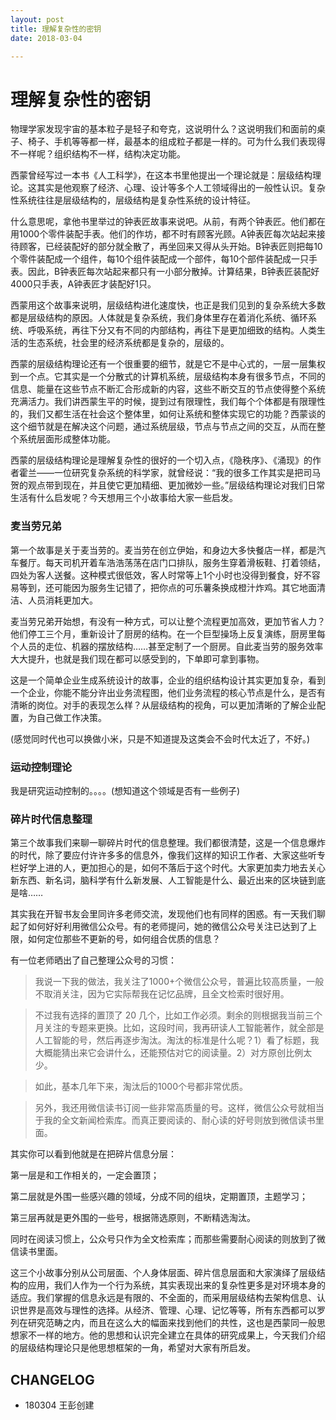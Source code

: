 ```yaml
---
layout: post
title: 理解复杂性的密钥
date: 2018-03-04

---
```


# 理解复杂性的密钥

物理学家发现宇宙的基本粒子是轻子和夸克，这说明什么？这说明我们和面前的桌子、椅子、手机等等都一样，最基本的组成粒子都是一样的。可为什么我们表现得不一样呢？组织结构不一样，结构决定功能。

西蒙曾经写过一本书《人工科学》，在这本书里他提出一个理论就是：层级结构理论。这其实是他观察了经济、心理、设计等多个人工领域得出的一般性认识。复杂性系统往往是层级结构的，层级结构是复杂性系统的设计特征。

什么意思呢，拿他书里举过的钟表匠故事来说吧。从前，有两个钟表匠。他们都在用1000个零件装配手表。他们的作坊，都不时有顾客光顾。A钟表匠每次站起来接待顾客，已经装配好的部分就全散了，再坐回来又得从头开始。B钟表匠则把每10个零件装配成一个组件，每10个组件装配成一个部件，每10个部件装配成一只手表。因此，B钟表匠每次站起来都只有一小部分散掉。计算结果，B钟表匠装配好4000只手表，A钟表匠才装配好1只。

西蒙用这个故事来说明，层级结构进化速度快，也正是我们见到的复杂系统大多数都是层级结构的原因。人体就是复杂系统，我们身体里存在着消化系统、循环系统、呼吸系统，再往下分又有不同的内部结构，再往下是更加细致的结构。人类生活的生态系统，社会里的经济系统都是复杂的，层级的。

西蒙的层级结构理论还有一个很重要的细节，就是它不是中心式的，一层一层集权到一个点。它其实是一个分散式的计算机系统，层级结构本身有很多节点，不同的信息、能量在这些节点不断汇合形成新的内容，这些不断交互的节点使得整个系统充满活力。我们讲西蒙生平的时候，提到过有限理性，我们每个个体都是有限理性的，我们又都生活在社会这个整体里，如何让系统和整体实现它的功能？西蒙谈的这个细节就是在解决这个问题，通过系统层级，节点与节点之间的交互，从而在整个系统层面形成整体功能。

西蒙的层级结构理论是理解复杂性的很好的一个切入点，《隐秩序》、《涌现》的作者霍兰——一位研究复杂系统的科学家，就曾经说：“我的很多工作其实是把司马贺的观点带到现在，并且使它更加精细、更加微妙一些。”层级结构理论对我们日常生活有什么启发呢？今天想用三个小故事给大家一些启发。

### 麦当劳兄弟

第一个故事是关于麦当劳的。麦当劳在创立伊始，和身边大多快餐店一样，都是汽车餐厅。每天司机开着车浩浩荡荡在店门口排队，服务生穿着滑板鞋、打着领结，四处为客人送餐。这种模式很低效，客人时常等上1个小时也没得到餐食，好不容易等到，还可能因为服务生记错了，把你点的可乐薯条换成橙汁炸鸡。其它地面清洁、人员消耗更加大。

麦当劳兄弟开始想，有没有一种方式，可以让整个流程更加高效，更加节省人力？他们停工三个月，重新设计了厨房的结构。在一个巨型操场上反复演练，厨房里每个人员的走位、机器的摆放结构……甚至定制了一个厨房。自此麦当劳的服务效率大大提升，也就是我们现在都可以感受到的，下单即可拿到事物。

这是一个简单企业生成系统设计的故事，企业的组织结构设计其实更加复杂，看到一个企业，你能不能分许出业务流程图，他们业务流程的核心节点是什么，是否有清晰的岗位。对手的表现怎么样？从层级结构的视角，可以更加清晰的了解企业配置，为自己做工作决策。

(感觉同时代也可以换做小米，只是不知道提及这类会不会时代太近了，不好。)
### 运动控制理论

我是研究运动控制的。。。。(想知道这个领域是否有一些例子)

### 碎片时代信息整理

第三个故事我们来聊一聊碎片时代的信息整理。我们都很清楚，这是一个信息爆炸的时代，除了要应付许许多多的信息外，像我们这样的知识工作者、大家这些听专栏好学上进的人，更加担心的是，如何不落后于这个时代。大家更加卖力地去关心新东西、新名词，脑科学有什么新发展、人工智能是什么、最近出来的区块链到底是啥……

其实我在开智书友会里同许多老师交流，发现他们也有同样的困惑。有一天我们聊起了如何好好利用微信公众号。有的老师提问，她的微信公众号关注已达到了上限，如何定位那些不更新的号，如何组合优质的信息？

有一位老师晒出了自己整理公众号的习惯：

> 我说一下我的做法，我关注了1000+个微信公众号，普遍比较高质量，一般不取消关注，因为它实际帮我在记忆品牌，且全文检索时很好用。

> 不过我有选择的置顶了 20 几个，比如工作必须。剩余的则根据我当前三个月关注的专题来更换。比如，这段时间，我再研读人工智能著作，就全部是人工智能的号，然后再逐步淘汰。淘汰的标准是什么呢？1）看了标题，我大概能猜出来它会讲什么，还能预估对它的阅读量。2）对方原创比例太少。

> 如此，基本几年下来，淘汰后的1000个号都非常优质。

> 另外，我还用微信读书订阅一些非常高质量的号。这样，微信公众号就相当于我的全文新闻检索库。而真正要阅读的、耐心读的好号则放到微信读书里面。

其实你可以看到他就是在把碎片信息分层：

第一层是和工作相关的，一定会置顶；

第二层就是外围一些感兴趣的领域，分成不同的组块，定期置顶，主题学习；

第三层再就是更外围的一些号，根据筛选原则，不断精选淘汰。

同时在阅读习惯上，公众号只作为全文检索库；而那些需要耐心阅读的则放到了微信读书里面。

这三个小故事分别从公司层面、个人身体层面、碎片信息层面和大家演绎了层级结构的应用，我们人作为一个行为系统，其实表现出来的复杂性更多是对环境本身的适应。我们掌握的信息永远是有限的、不全面的，而采用层级结构去架构信息、认识世界是高效与理性的选择。从经济、管理、心理、记忆等等，所有东西都可以罗列在研究范畴之内，而且在这么大的幅面来找到他们的共性，这也是西蒙同一般思想家不一样的地方。他的思想和认识完全建立在具体的研究成果上，今天我们介绍的层级结构理论只是他思想框架的一角，希望对大家有所启发。



## CHANGELOG
+ 180304 王彭创建


